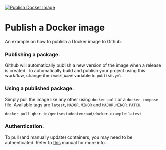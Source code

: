 [![Publish Docker Image](https://github.com/GentseStudentenraad/docker-example/actions/workflows/publish.yml/badge.svg)](https://github.com/GentseStudentenraad/docker-example/actions/workflows/publish.yml)

# Publish a Docker image

An example on how to publish a Docker image to Github.

### Publishing a package.

Github will automatically publish a new version of the image when a release is created. To automatically build and publish your project using this workflow, change the `IMAGE_NAME` variable in `publish.yml`.

### Using a published package.

Simply pull the image like any other using `docker pull` or a `docker-compose` file. Available tags are `latest`, `MAJOR.MINOR` and `MAJOR.MINOR.PATCH`.

```
docker pull ghcr.io/gentsestudentenraad/docker-example:latest
```

### Authentication.

To pull (and manually update) containers, you may need to be authenticated. Refer to [this](https://docs.github.com/en/packages/working-with-a-github-packages-registry/working-with-the-container-registry) manual for more info.

